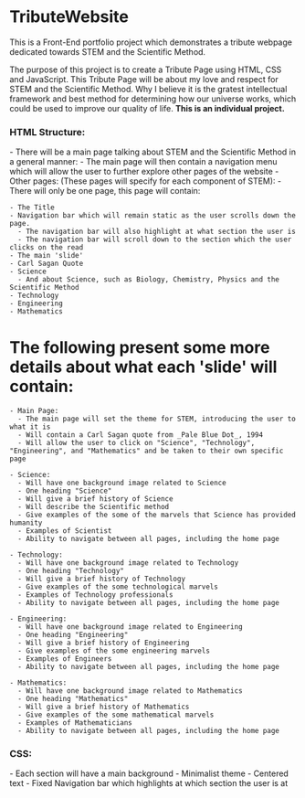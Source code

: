 # TributeWebsite

This is a Front-End portfolio project which demonstrates a tribute webpage dedicated towards STEM and the Scientific Method.

The purpose of this project is to create a Tribute Page using HTML, CSS and JavaScript. This Tribute Page will be about my love and respect for STEM and the Scientific Method. Why I believe it is the gratest intellectual framework and best method for determining how our universe works, which could be used to improve our quality of life. **This is an individual project.**

<h3>HTML Structure:</h3>
  - There will be a main page talking about STEM and the Scientific Method in a general manner:
    - The main page will then contain a navigation menu which will allow the user to further explore other pages of the website
  - Other pages: (These pages will specify for each component of STEM):
  - There will only be one page, this page will contain:
  
    - The Title
    - Navigation bar which will remain static as the user scrolls down the page.
      - The navigation bar will also highlight at what section the user is
      - The navigation bar will scroll down to the section which the user clicks on the read
    - The main 'slide'
    - Carl Sagan Quote
    - Science
      - And about Science, such as Biology, Chemistry, Physics and the Scientific Method
    - Technology
    - Engineering
    - Mathematics


 <h1>The following present some more details about what each 'slide' will contain:</h1>
 
    - Main Page:
      - The main page will set the theme for STEM, introducing the user to what it is
      - Will contain a Carl Sagan quote from _Pale Blue Dot_, 1994
      - Will allow the user to click on "Science", "Technology", "Engineering", and "Mathematics" and be taken to their own specific page
  
    - Science:
      - Will have one background image related to Science
      - One heading "Science"
      - Will give a brief history of Science
      - Will describe the Scientific method
      - Give examples of the some of the marvels that Science has provided humanity
      - Examples of Scientist
      - Ability to navigate between all pages, including the home page
      
    - Technology:
      - Will have one background image related to Technology
      - One heading "Technology"
      - Will give a brief history of Technology
      - Give examples of the some technological marvels
      - Examples of Technology professionals
      - Ability to navigate between all pages, including the home page
      
    - Engineering:
      - Will have one background image related to Engineering
      - One heading "Engineering"
      - Will give a brief history of Engineering
      - Give examples of the some engineering marvels
      - Examples of Engineers
      - Ability to navigate between all pages, including the home page
      
    - Mathematics:
      - Will have one background image related to Mathematics
      - One heading "Mathematics"
      - Will give a brief history of Mathematics
      - Give examples of the some mathematical marvels
      - Examples of Mathematicians
      - Ability to navigate between all pages, including the home page

<h3>CSS:</h3>
  - Each section will have a main background
  - Minimalist theme
  - Centered text
  - Fixed Navigation bar which highlights at which section the user is at
